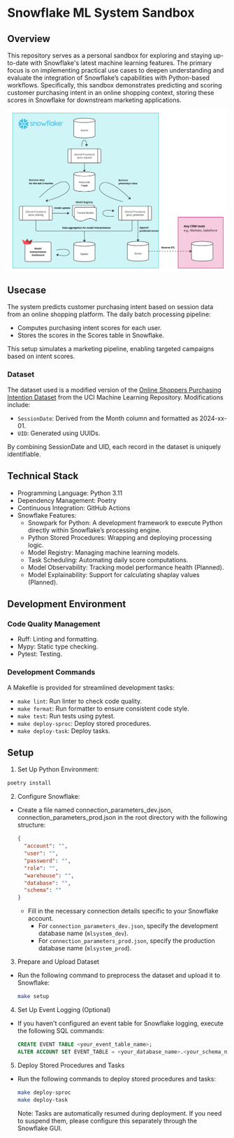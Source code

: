 # Snowflake ML System Sandbox

## Overview

This repository serves as a personal sandbox for exploring and staying up-to-date with Snowflake's latest machine learning features. The primary focus is on implementing practical use cases to deepen understanding and evaluate the integration of Snowflake’s capabilities with Python-based workflows. Specifically, this sandbox demonstrates predicting and scoring customer purchasing intent in an online shopping context, storing these scores in Snowflake for downstream marketing applications.

![system_overview](./images/overview.png)

## Usecase

The system predicts customer purchasing intent based on session data from an online shopping platform. The daily batch processing pipeline:
- Computes purchasing intent scores for each user.
- Stores the scores in the Scores table in Snowflake.

This setup simulates a marketing pipeline, enabling targeted campaigns based on intent scores.

### Dataset
The dataset used is a modified version of the [Online Shoppers Purchasing Intention Dataset](https://archive.ics.uci.edu/dataset/468/online+shoppers+purchasing+intention+dataset) from the UCI Machine Learning Repository. Modifications include:
- `SessionDate`: Derived from the Month column and formatted as 2024-xx-01.
- `UID`: Generated using UUIDs.

By combining SessionDate and UID, each record in the dataset is uniquely identifiable. 

## Technical Stack

- Programming Language: Python 3.11
- Dependency Management: Poetry
- Continuous Integration: GitHub Actions
- Snowflake Features:
    - Snowpark for Python: A development framework to execute Python directly within Snowflake’s processing engine. 
    - Python Stored Procedures: Wrapping and deploying processing logic.
    - Model Registry: Managing machine learning models.
    - Task Scheduling: Automating daily score computations.
    - Model Observability: Tracking model performance health (Planned).
    - Model Explainability: Support for calculating shaplay values (Planned).

## Development Environment

### Code Quality Management
- Ruff: Linting and formatting.
- Mypy: Static type checking.
- Pytest: Testing.

### Development Commands

A Makefile is provided for streamlined development tasks:
- `make lint`: Run linter to check code quality.
- `make format`: Run formatter to ensure consistent code style.
- `make test`: Run tests using pytest.
- `make deploy-sproc`: Deploy stored procedures.
- `make deploy-task`: Deploy tasks.

## Setup

1. Set Up Python Environment:
```bash
poetry install
```

2. Configure Snowflake:
- Create a file named connection_parameters_dev.json, connection_parameters_prod.json in the root directory with the following structure:
  ```json
  {
    "account": "",
    "user": "",
    "password": "",
    "role": "",
    "warehouse": "",
    "database": "", 
    "schema": ""
  }
  ```
  - Fill in the necessary connection details specific to your Snowflake account.
    - For `connection_parameters_dev.json`, specify the development database name (`mlsystem_dev`).
    - For `connection_parameters_prod.json`, specify the production database name (`mlsystem_prod`).



3. Prepare and Upload Dataset
- Run the following command to preprocess the dataset and upload it to Snowflake:
  ```bash
  make setup
  ```

4. Set Up Event Logging (Optional)
- If you haven't configured an event table for Snowflake logging, execute the following SQL commands:
  ```sql
  CREATE EVENT TABLE <your_event_table_name>;
  ALTER ACCOUNT SET EVENT_TABLE = <your_database_name>.<your_schema_name>.<your_event_table_name>;
  ```

5. Deploy Stored Procedures and Tasks
- Run the following commands to deploy stored procedures and tasks:
  ```bash
  make deploy-sproc
  make deploy-task
  ```
  Note: Tasks are automatically resumed during deployment. If you need to suspend them, please configure this separately through the Snowflake GUI.
